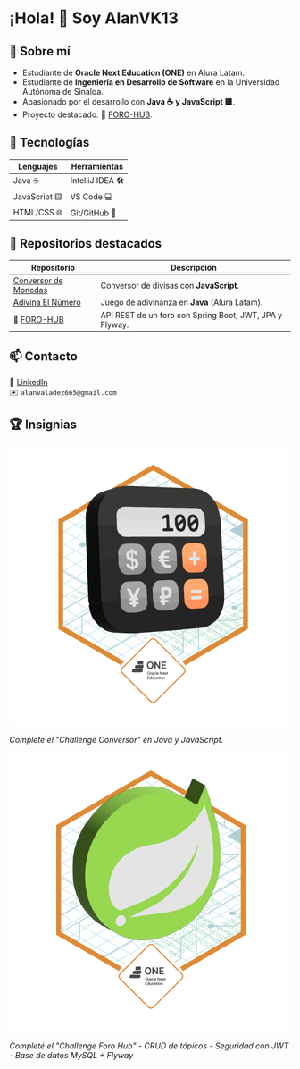 # ¡Hola! 👋 Soy AlanVK13

## 🚀 Sobre mí  
- Estudiante de **Oracle Next Education (ONE)** en Alura Latam.  
- Estudiante de **Ingeniería en Desarrollo de Software** en la Universidad Autónoma de Sinaloa.  
- Apasionado por el desarrollo con **Java ☕ y JavaScript 🟨**.  
- Proyecto destacado: 📂 [FORO-HUB](https://github.com/AlanVK13/FORO-HUB).

## 🔧 Tecnologías  
| Lenguajes       | Herramientas      |  
|-----------------|-------------------|  
| Java ☕         | IntelliJ IDEA 🛠️ |  
| JavaScript 🟨   | VS Code 💻       |  
| HTML/CSS 🌐     | Git/GitHub 🐙    |  

## 📂 Repositorios destacados  
| Repositorio       | Descripción |  
|-------------------|-------------|  
| [Conversor de Monedas](https://github.com/AlanVK13/ConversorDeMonedas) | Conversor de divisas con **JavaScript**. |  
| [Adivina El Número](https://github.com/AlanVK13/AdivinaElNumero) | Juego de adivinanza en **Java** (Alura Latam). |  
| 📂 [FORO-HUB](https://github.com/AlanVK13/FORO-HUB) | API REST de un foro con Spring Boot, JWT, JPA y Flyway.  |
## 📫 Contacto  
💼 [LinkedIn](tu-enlace-linkedin)  
✉️ `alanvaladez665@gmail.com`  

## 🏆 Insignias  
[![Insignia ONE](https://github.com/AlanVK13/ConversorDeMonedas/blob/main/Badge-Conversor.png)  ](https://github.com/AlanVK13/ConversorDeMonedas/blob/main/Badge-Conversor.png)

*Completé el "Challenge Conversor" en Java y JavaScript.*  

[![Insignia Spring Boot](https://github.com/AlanVK13/AlanVK13/blob/main/Badge-Spring.png?raw=true)](https://github.com/AlanVK13/AlanVK13/blob/main/Badge-Spring.png)

*Completé el "Challenge Foro Hub" - CRUD de tópicos - Seguridad con JWT - Base de datos MySQL + Flyway*

